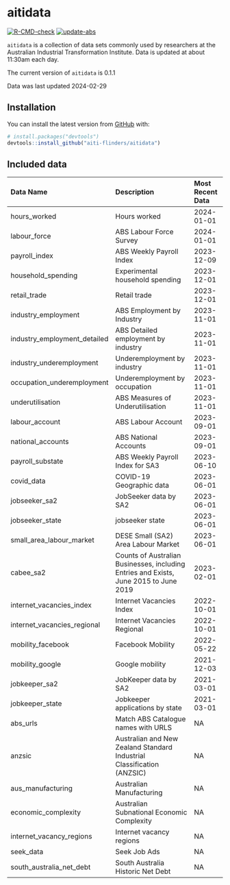 
<!-- README.md is generated from README.Rmd. Please edit that file -->

# aitidata

<!-- badges: start -->

[![R-CMD-check](https://github.com/aiti-flinders/aitidata/actions/workflows/R-CMD-check.yaml/badge.svg?branch=data_prep)](https://github.com/aiti-flinders/aitidata/actions/workflows/R-CMD-check.yaml)
[![update-abs](https://github.com/aiti-flinders/aitidata/workflows/update-abs/badge.svg)](https://github.com/aiti-flinders/aitidata/actions)

<!-- badges: end -->

`aitidata` is a collection of data sets commonly used by researchers at
the Australian Industrial Transformation Institute. Data is updated at
about 11:30am each day.

The current version of `aitidata` is 0.1.1

Data was last updated 2024-02-29

## Installation

You can install the latest version from [GitHub](https://github.com/)
with:

``` r
# install.packages("devtools")
devtools::install_github("aiti-flinders/aitidata")
```

## Included data

| Data Name                    | Description                                                                           | Most Recent Data |
|:-----------------------------|:--------------------------------------------------------------------------------------|:-----------------|
| hours_worked                 | Hours worked                                                                          | 2024-01-01       |
| labour_force                 | ABS Labour Force Survey                                                               | 2024-01-01       |
| payroll_index                | ABS Weekly Payroll Index                                                              | 2023-12-09       |
| household_spending           | Experimental household spending                                                       | 2023-12-01       |
| retail_trade                 | Retail trade                                                                          | 2023-12-01       |
| industry_employment          | ABS Employment by Industry                                                            | 2023-11-01       |
| industry_employment_detailed | ABS Detailed employment by industry                                                   | 2023-11-01       |
| industry_underemployment     | Underemployment by industry                                                           | 2023-11-01       |
| occupation_underemployment   | Underemployment by occupation                                                         | 2023-11-01       |
| underutilisation             | ABS Measures of Underutilisation                                                      | 2023-11-01       |
| labour_account               | ABS Labour Account                                                                    | 2023-09-01       |
| national_accounts            | ABS National Accounts                                                                 | 2023-09-01       |
| payroll_substate             | ABS Weekly Payroll Index for SA3                                                      | 2023-06-10       |
| covid_data                   | COVID-19 Geographic data                                                              | 2023-06-01       |
| jobseeker_sa2                | JobSeeker data by SA2                                                                 | 2023-06-01       |
| jobseeker_state              | jobseeker state                                                                       | 2023-06-01       |
| small_area_labour_market     | DESE Small (SA2) Area Labour Market                                                   | 2023-06-01       |
| cabee_sa2                    | Counts of Australian Businesses, including Entries and Exists, June 2015 to June 2019 | 2023-02-01       |
| internet_vacancies_index     | Internet Vacancies Index                                                              | 2022-10-01       |
| internet_vacancies_regional  | Internet Vacancies Regional                                                           | 2022-10-01       |
| mobility_facebook            | Facebook Mobility                                                                     | 2022-05-22       |
| mobility_google              | Google mobility                                                                       | 2021-12-03       |
| jobkeeper_sa2                | JobKeeper data by SA2                                                                 | 2021-03-01       |
| jobkeeper_state              | Jobkeeper applications by state                                                       | 2021-03-01       |
| abs_urls                     | Match ABS Catalogue names with URLS                                                   | NA               |
| anzsic                       | Australian and New Zealand Standard Industrial Classification (ANZSIC)                | NA               |
| aus_manufacturing            | Australian Manufacturing                                                              | NA               |
| economic_complexity          | Australian Subnational Economic Complexity                                            | NA               |
| internet_vacancy_regions     | Internet vacancy regions                                                              | NA               |
| seek_data                    | Seek Job Ads                                                                          | NA               |
| south_australia_net_debt     | South Australia Historic Net Debt                                                     | NA               |
